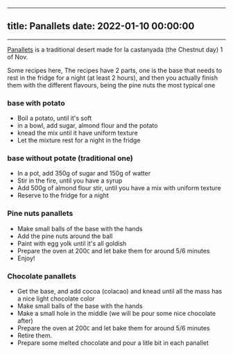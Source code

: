 
---
title: Panallets
date: 2022-01-10 00:00:00
---
---

[Panallets](https://es.wikipedia.org/wiki/Panellet) is a traditional desert made for la castanyada (the Chestnut day) 1 of Nov.

Some recipes here, The recipes have 2 parts, one is the base that needs to rest in the fridge for a night (at least 2 hours), and then you actually finish them with the different flavours, being the pine nuts the most typical one

### base with potato

- Boil a potato, until it's soft
- in a bowl, add sugar, almond flour and the potato
- knead the mix until it have uniform texture
- Let the mixture rest for a night in the fridge

### base without potate (traditional one)

- In a pot, add 350g of sugar and 150g of watter
- Stir in the fire, until you have a syrup
- Add 500g of almond flour stir, until you have a mix with uniform texture 
- Reserve to the fridge for a night

### Pine nuts panallets

- Make small balls of the base with the hands
- Add the pine nuts around the ball
- Paint with egg yolk until it's all goldish
- Prepare the oven at 200`C` and let bake them for around 5/6 minutes
- Enjoy!

### Chocolate panallets

- Get the base, and add cocoa (colacao) and knead until all the mass has a nice light chocolate color
- Make small balls of the base with the hands
- Make a small hole in the middle (we will be pour some nice chocolate after)
- Prepare the oven at 200`C` and let bake them for around 5/6 minutes
- Retire them.
- Prepare some melted chocolate and pour a litle bit in each panallet




